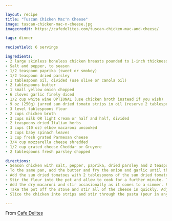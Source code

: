 ```yaml
---

layout: recipe
title: "Tuscan Chicken Mac'n Cheese"
image: tuscan-chicken-mac-n-cheese.jpg
imagecredit: https://cafedelites.com/tuscan-chicken-mac-and-cheese/

tags: dinner

recipeYield: 6 servings

ingredients:
- 2 large skinless boneless chicken breasts pounded to 1-inch thickness (or 4 boneless and skinless chicken thigh fillets)
- Salt and pepper, to season
- 1/2 teaspoon paprika (sweet or smokey)
- 1/2 teaspoon dried parsley
- 1 tablespoon oil, divided (use olive or canola oil)
- 2 tablespoons butter
- 1 small yellow onion chopped
- 6 cloves garlic finely diced
- 1/2 cup white wine OPTIONAL (use chicken broth instead if you wish)
- 9 oz (250g) jarred sun dried tomato strips in oil (reserve 2 tablespoons of oil and drain the rest)
- 3 level tablespoons flour
- 2 cups chicken broth
- 3 cups milk OR light cream or half and half, divided
- 2 teaspoons dried Italian herbs
- 3 cups (10 oz) elbow macaroni uncooked
- 3 cups baby spinach leaves
- 1 cup fresh grated Parmesan cheese
- 3/4 cup mozzarella cheese shredded
- 1/2 cup grated cheese Cheddar or Gruyere
- 2 tablespoons fresh parsley chopped

directions:
- Season chicken with salt, pepper, paprika, dried parsley and 2 teaspoons of the oil. Heat the remaining oil in a large (30cm or 12-inch) pot or pan over medium-high heat. Add the chicken and sear on both sides until golden brown, cooked through and no longer pink in the middle. Transfer chicken to a warm plate, tent with foil and set aside.
- To the same pan, add the butter and fry the onion and garlic until the onion becomes transparent, stirring occasionally (about 2 minutes). Pour in the white wine and allow to simmer for 5 minutes, or until beginning to reduce down.
- Add the sun dried tomatoes with 2 tablespoons of the sun dried tomato oil from the jar and cook for 1-2 minutes to release as much flavor as possible.
- Stir the flour into the pot and allow to cook for a further minute. Then, add the broth, 2 1/2 cups of milks (or cream/half and half), herbs, salt and pepper, and bring to a very low simmer (lower the heat if you need to).
- Add the dry macaroni and stir occasionally as it comes to a simmer. Reduce heat down to medium low and stir regularly while it cooks (for about 9 - 10 minutes), or until the sauce thickens and the macaroni is just cooked (al dente, tender but still firm). Add the spinach and stir through until wilted.
- Take the pot off the stove and stir all of the cheese in quickly. Adjust salt and pepper to taste. If the sauce it too thick, add the remaining 1/2 cup milk (or cream) in 1/4 cup increments, until reaching desired thickness. Keep in mind the sauce will continue to thicken as it cools.
- Slice the chicken into strips and stir through the pasta (pour in any juices left from the chicken). Sprinkle with parsley, and stir through. Serve immediately!

---
```


From [Cafe Delites](https://cafedelites.com/tuscan-chicken-mac-and-cheese/)
